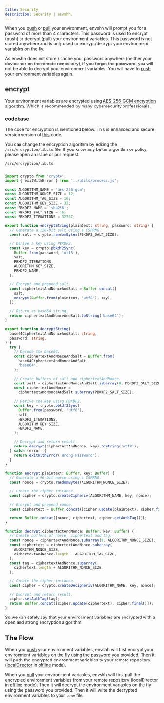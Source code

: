 ```yaml
---
title: Security
description: Security | envshh.
---
```


When you [push](/commands/push) or [pull](/commands/pull) your environment, envshh will prompt you for a password of more than 4 characters. This password is used to encrypt (push) or decrypt (pull) your environment variables. This password is not stored anywhere and is only used to encrypt/decrypt your environment variables on the fly.

As envshh does not store / cache your password anywhere (neither your device nor on the remote remository), if you forget the password, you will not be able to decrypt your environment variables. You will have to [push](/commands/push) your environment variables again.

## encrypt

Your environment variables are encrypted using [AES-256-GCM encryption algorithm](https://en.wikipedia.org/wiki/Galois/Counter_Mode).
Which is recommended by many cybersecurity professionals.

### codebase

The code for encryption is mentioned below. This is enhanced and secure version version of [this](https://github.com/luke-park/SecureCompatibleEncryptionExamples) code.

You can change the encryption algorithm by editing the `/src/encryption/lib.ts` file. If you know any better algorithm or policy, please open an issue or pull request.

`/src/encryption/lib.ts`
```ts

import crypto from 'crypto';
import { exitWithError } from '../utils/process.js';

const ALGORITHM_NAME = 'aes-256-gcm';
const ALGORITHM_NONCE_SIZE = 12;
const ALGORITHM_TAG_SIZE = 16;
const ALGORITHM_KEY_SIZE = 32;
const PBKDF2_NAME = 'sha256';
const PBKDF2_SALT_SIZE = 16;
const PBKDF2_ITERATIONS = 32767;

export function encryptString(plaintext: string, password: string) {
  // Generate a 128-bit salt using a CSPRNG.
  const salt = crypto.randomBytes(PBKDF2_SALT_SIZE);

  // Derive a key using PBKDF2.
  const key = crypto.pbkdf2Sync(
    Buffer.from(password, 'utf8'),
    salt,
    PBKDF2_ITERATIONS,
    ALGORITHM_KEY_SIZE,
    PBKDF2_NAME,
  );

  // Encrypt and prepend salt.
  const ciphertextAndNonceAndSalt = Buffer.concat([
    salt,
    encrypt(Buffer.from(plaintext, 'utf8'), key),
  ]);

  // Return as base64 string.
  return ciphertextAndNonceAndSalt.toString('base64');
}

export function decryptString(
  base64CiphertextAndNonceAndSalt: string,
  password: string,
) {
  try {
    // Decode the base64.
    const ciphertextAndNonceAndSalt = Buffer.from(
      base64CiphertextAndNonceAndSalt,
      'base64',
    );

    // Create buffers of salt and ciphertextAndNonce.
    const salt = ciphertextAndNonceAndSalt.subarray(0, PBKDF2_SALT_SIZE);
    const ciphertextAndNonce =
      ciphertextAndNonceAndSalt.subarray(PBKDF2_SALT_SIZE);

    // Derive the key using PBKDF2.
    const key = crypto.pbkdf2Sync(
      Buffer.from(password, 'utf8'),
      salt,
      PBKDF2_ITERATIONS,
      ALGORITHM_KEY_SIZE,
      PBKDF2_NAME,
    );

    // Decrypt and return result.
    return decrypt(ciphertextAndNonce, key).toString('utf8');
  } catch (error) {
    return exitWithError('Wrong Password');
  }
}

function encrypt(plaintext: Buffer, key: Buffer) {
  // Generate a 96-bit nonce using a CSPRNG.
  const nonce = crypto.randomBytes(ALGORITHM_NONCE_SIZE);

  // Create the cipher instance.
  const cipher = crypto.createCipheriv(ALGORITHM_NAME, key, nonce);

  // Encrypt and prepend nonce.
  const ciphertext = Buffer.concat([cipher.update(plaintext), cipher.final()]);

  return Buffer.concat([nonce, ciphertext, cipher.getAuthTag()]);
}

function decrypt(ciphertextAndNonce: Buffer, key: Buffer) {
  // Create buffers of nonce, ciphertext and tag.
  const nonce = ciphertextAndNonce.subarray(0, ALGORITHM_NONCE_SIZE);
  const ciphertext = ciphertextAndNonce.subarray(
    ALGORITHM_NONCE_SIZE,
    ciphertextAndNonce.length - ALGORITHM_TAG_SIZE,
  );
  const tag = ciphertextAndNonce.subarray(
    ciphertext.length + ALGORITHM_NONCE_SIZE,
  );

  // Create the cipher instance.
  const cipher = crypto.createDecipheriv(ALGORITHM_NAME, key, nonce);

  // Decrypt and return result.
  cipher.setAuthTag(tag);
  return Buffer.concat([cipher.update(ciphertext), cipher.final()]);
}

```

So we can safely say that your environment variables are encrypted with a open and strong encryption algorithm.

## The Flow

When you [push](/commands/push) your environment variables, envshh will first encrypt your environment variables on the fly using the password you provided. Then it will push the encrypted environment variables to your remote repository ([localDirector](/core-concepts/instance/#3-local-directory-path) in [offline](/core-concepts/offline) mode).

When you [pull](/commands/pull) your environment variables, envshh will first pull the encrypted environment variables from your remote repository ([localDirector](/core-concepts/instance/#3-local-directory-path) in [offline](/core-concepts/offline) mode). Then it will decrypt the environment variables on the fly using the password you provided. Then it will write the decrypted environment variables to your `.env` file.

